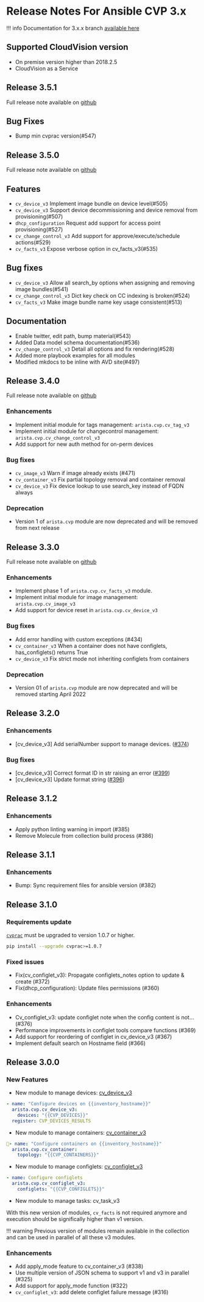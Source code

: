 # Release Notes For Ansible CVP 3.x

!!! info
    Documentation for 3.x.x branch [available here](https://cvp.avd.sh/en/latest/)

## Supported CloudVision version

- On premise version higher than 2018.2.5
- CloudVision as a Service

## Release 3.5.1

Full release note available on [github](https://github.com/aristanetworks/ansible-cvp/releases/tag/v3.5.1)

## Bug Fixes

- Bump min cvprac version(#547)

## Release 3.5.0

Full release note available on [github](https://github.com/aristanetworks/ansible-cvp/releases/tag/v3.5.0)

## Features

- `cv_device_v3` Implement image bundle on device level(#505)
- `cv_device_v3` Support device decommissioning and device removal from provisioning(#507)
- `dhcp_configuration` Request add support for access point provisioning(#527)
- `cv_change_control_v3` Add support for approve/execute/schedule actions(#529)
- `cv_facts_v3` Expose verbose option in cv_facts_v3(#535)

## Bug fixes

- `cv_device_v3` Allow all search_by options when assigning and removing image bundles(#541)
- `cv_change_control_v3` Dict key check on CC indexing is broken(#524)
- `cv_facts_v3` Make image bundle name key usage consistent(#513)

## Documentation

- Enable twitter, edit path, bump material(#543)
- Added Data model schema documentation(#536)
- `cv_change_control_v3` Detail all options and fix rendering(#528)
- Added more playbook examples for all modules
- Modified mkdocs to be inline with AVD site(#497)

## Release 3.4.0

Full release note available on [github](https://github.com/aristanetworks/ansible-cvp/releases/tag/v3.4.0)

### Enhancements

- Implement initial module for tags management: `arista.cvp.cv_tag_v3`
- Implement initial module for changecontrol management: `arista.cvp.cv_change_control_v3`
- Add support for new auth method for on-perm devices

### Bug fixes

- `cv_image_v3` Warn if image already exists (#471)
- `cv_container_v3` Fix partial topology removal and container removal
- `cv_device_v3` Fix device lookup to use search_key instead of FQDN always

### Deprecation

- Version 1 of `arista.cvp` module are now deprecated and will be removed from next release

## Release 3.3.0

Full release note available on [github](https://github.com/aristanetworks/ansible-cvp/releases/tag/v3.3.0)

### Enhancements

- Implement phase 1 of `arista.cvp.cv_facts_v3` module.
- Implement initial module for image management: `arista.cvp.cv_image_v3`
- Add support for device reset in `arista.cvp.cv_device_v3`

### Bug fixes

- Add error handling with custom exceptions (#434)
- `cv_container_v3` When a container does not have configlets, has_configlets() returns True
- `cv_device_v3` Fix strict mode not inheriting configlets from containers

### Deprecation

- Version 01 of `arista.cvp` module are now deprecated and will be removed starting April 2022

## Release 3.2.0

### Enhancements

- [cv_device_v3] Add serialNumber support to manage devices. ([#374](https://github.com/aristanetworks/ansible-avd/issues/374))

### Bug fixes

- [cv_device_v3] Correct format ID in str raising an error ([#399](https://github.com/aristanetworks/ansible-avd/issues/399))
- [cv_device_v3] Update format string ([#396](https://github.com/aristanetworks/ansible-avd/issues/396))

## Release 3.1.2

### Enhancements

- Apply python linting warning in import (#385)
- Remove Molecule from collection build process (#386)

## Release 3.1.1

### Enhancements

- Bump: Sync requirement files for ansible version (#382)

## Release 3.1.0

### Requirements update

[`cvprac`](https://github.com/aristanetworks/cvprac) must be upgraded to version 1.0.7 or higher.

```bash
pip install --upgrade cvprac>=1.0.7
```

### Fixed issues

- Fix(cv_configlet_v3): Propagate configlets_notes option to update & create (#372)
- Fix(dhcp_configuration): Update files permissions (#360)

### Enhancements

- Cv_configlet_v3: update configlet note when the config content is not… (#376)
- Performance improvements in configlet tools compare functions (#369)
- Add support for reordering of configlet in cv_device_v3 (#367)
- Implement default search on Hostname field (#366)

## Release 3.0.0

### New Features

- New module to manage devices: [cv_device_v3](../../how-to/v3/cv_configlet_v3/)

```yaml
- name: "Configure devices on {{inventory_hostname}}"
  arista.cvp.cv_device_v3:
    devices: "{{CVP_DEVICES}}"
  register: CVP_DEVICES_RESULTS
```

- New module to manage containers: [cv_container_v3](../../how-to/v3/cv_container_v3/)

```yaml
- name: "Configure containers on {{inventory_hostname}}"
  arista.cvp.cv_container:
    topology: "{{CVP_CONTAINERS}}"
```

- New module to manage configlets: [cv_configlet_v3](../../how-to/v3/cv_configlet_v3/)

```yaml
- name: Configure configlets
  arista.cvp.cv_configlet_v3:
    configlets: "{{CVP_CONFIGLETS}}"
```

- New module to manage tasks: cv_task_v3

With this new version of modules, `cv_facts` is not required anymore and execution should be significally higher than v1 version.

!!! warning
    Previous version of modules remain available in the collection and can be used in parallel of all these v3 modules.

### Enhancements

- Add apply_mode feature to cv_container_v3 (#338)
- Use multiple version of JSON schema to support v1 and v3 in parallel (#325)
- Add support for apply_mode function (#322)
- `cv_configlet_v3`: add delete configlet failure message (#316)
